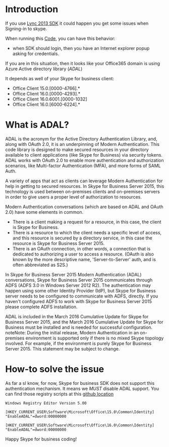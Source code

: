 <!-- 
.. title: Skype For Business ADAL
.. slug: skype-for-business-sdk-adal
.. date: 2017-07-03 01:00:00 UTC
.. tags: skype for business, skype, office365, adal, azure, active directory
.. category: programming
.. link: 
.. description: Issues with Azure Active directory authentication and Skype For Business SDK?
.. type: text
-->

Introduction
==

If you use [Lync 2013 SDK](https://www.microsoft.com/en-us/download/details.aspx?id=36824) it could happen you get some issues when Signing-in to skype.
<!-- TEASER_END -->

When running this [Code](https://github.com/Bhaal22/skype-for-business-checks/blob/master/client/SkypeForBusinessClient.cs), you can have this behavior:
 * when SDK should login, then you have an Internet explorer popup asking for credentials.
 
If you are in this situation, then it looks like your Office365 domain is using Azure Active directory library (*ADAL*)

It depends as well of your Skype for business client:
  
  * Office Client 15.0.[0000-4766].*
  * Office Client 16.0.[0000-4293].*
  * Office Client 16.0.6001.[0000-1032]
  * Office Client 16.0.[6000-6224].*

What is ADAL?
==

ADAL is the acronym for the Active Directory Authentication Library, and, along with OAuth 2.0, it is an underpinning of Modern Authentication. This code library is designed to make secured resources in your directory available to client applications (like Skype for Business) via security tokens. ADAL works with OAuth 2.0 to enable more authentication and authorization scenarios, like Multi-factor Authentication (MFA), and more forms of SAML Auth.

A variety of apps that act as clients can leverage Modern Authentication for help in getting to secured resources. In Skype for Business Server 2015, this technology is used between on-premises clients and on-premises servers in order to give users a proper level of authorization to resources.

Modern Authentication conversations (which are based on ADAL and OAuth 2.0) have some elements in common.

 * There is a client making a request for a resource, in this case, the client is Skype for Business.
 * There is a resource to which the client needs a specific level of access, and this resource is secured by a directory service, in this case the resource is Skype for Business Server 2015.
 * There is an OAuth connection, in other words, a connection that is dedicated to authorizing a user to access a resource. (OAuth is also known by the more descriptive name, 'Server-to-Server' auth, and is often abbreviated as S2S.)

In Skype for Business Server 2015 Modern Authentication (ADAL) conversations, Skype for Business Server 2015 communicates through ADFS (ADFS 3.0 in Windows Server 2012 R2). The authentication may happen using some other Identity Provider (IdP), but Skype for Business server needs to be configured to communicate with ADFS, directly. If you haven't configured ADFS to work with Skype for Business Server 2015 please complete ADFS installation.

ADAL is included in the March 2016 Cumulative Update for Skype for Business Server 2015, and the March 2016 Cumulative Update for Skype for Business must be installed and is needed for successful configuration. noteNote: During the initial release, Modern Authentication in an on-premises environment is supported only if there is no mixed Skype topology involved. For example, if the environment is purely Skype for Business Server 2015. This statement may be subject to change.

How-to solve the issue
==

As far a sI know, for now, Skype for business SDK does not support this authentication mechanism. It means we *MUST* disable ADAL support.
You can find those registry scripts at this [github location](https://github.com/Bhaal22/skype-for-business-checks/tree/master/registry_scripts/adal)

```
﻿Windows Registry Editor Version 5.00

[HKEY_CURRENT_USER\Software\Microsoft\Office\15.0\Common\Identity]
"EnableADAL"=dword:00000000

[HKEY_CURRENT_USER\Software\Microsoft\Office\16.0\Common\Identity]
"EnableADAL"=dword:00000000
```

Happy Skype for business coding!





